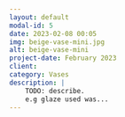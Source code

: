 ```yaml
---
layout: default
modal-id: 5
date: 2023-02-08 00:05
img: beige-vase-mini.jpg
alt: beige-vase-mini
project-date: February 2023
client:
category: Vases
description: |
    TODO: describe.
    e.g glaze used was...
---
```

